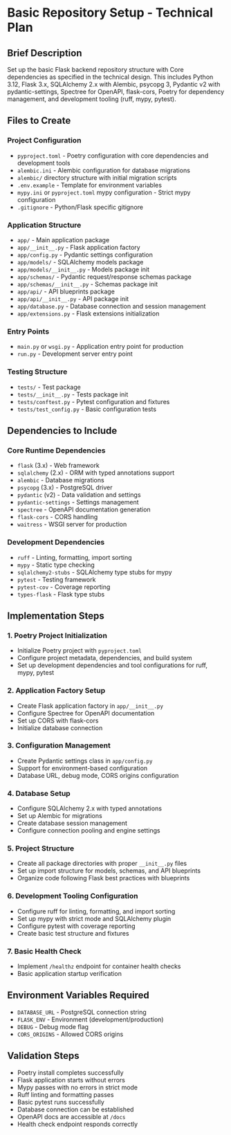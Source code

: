 # Basic Repository Setup - Technical Plan

## Brief Description

Set up the basic Flask backend repository structure with Core dependencies as specified in the technical design. This includes Python 3.12, Flask 3.x, SQLAlchemy 2.x with Alembic, psycopg 3, Pydantic v2 with pydantic-settings, Spectree for OpenAPI, flask-cors, Poetry for dependency management, and development tooling (ruff, mypy, pytest).

## Files to Create

### Project Configuration
- `pyproject.toml` - Poetry configuration with core dependencies and development tools
- `alembic.ini` - Alembic configuration for database migrations
- `alembic/` directory structure with initial migration scripts
- `.env.example` - Template for environment variables
- `mypy.ini` or `pyproject.toml` mypy configuration - Strict mypy configuration
- `.gitignore` - Python/Flask specific gitignore

### Application Structure
- `app/` - Main application package
- `app/__init__.py` - Flask application factory
- `app/config.py` - Pydantic settings configuration
- `app/models/` - SQLAlchemy models package
- `app/models/__init__.py` - Models package init
- `app/schemas/` - Pydantic request/response schemas package  
- `app/schemas/__init__.py` - Schemas package init
- `app/api/` - API blueprints package
- `app/api/__init__.py` - API package init
- `app/database.py` - Database connection and session management
- `app/extensions.py` - Flask extensions initialization

### Entry Points
- `main.py` or `wsgi.py` - Application entry point for production
- `run.py` - Development server entry point

### Testing Structure
- `tests/` - Test package
- `tests/__init__.py` - Tests package init
- `tests/conftest.py` - Pytest configuration and fixtures
- `tests/test_config.py` - Basic configuration tests

## Dependencies to Include

### Core Runtime Dependencies
- `flask` (3.x) - Web framework
- `sqlalchemy` (2.x) - ORM with typed annotations support
- `alembic` - Database migrations
- `psycopg` (3.x) - PostgreSQL driver  
- `pydantic` (v2) - Data validation and settings
- `pydantic-settings` - Settings management
- `spectree` - OpenAPI documentation generation
- `flask-cors` - CORS handling
- `waitress` - WSGI server for production

### Development Dependencies
- `ruff` - Linting, formatting, import sorting
- `mypy` - Static type checking
- `sqlalchemy2-stubs` - SQLAlchemy type stubs for mypy
- `pytest` - Testing framework
- `pytest-cov` - Coverage reporting
- `types-flask` - Flask type stubs

## Implementation Steps

### 1. Poetry Project Initialization
- Initialize Poetry project with `pyproject.toml`
- Configure project metadata, dependencies, and build system
- Set up development dependencies and tool configurations for ruff, mypy, pytest

### 2. Application Factory Setup
- Create Flask application factory in `app/__init__.py`
- Configure Spectree for OpenAPI documentation
- Set up CORS with flask-cors
- Initialize database connection

### 3. Configuration Management
- Create Pydantic settings class in `app/config.py`
- Support for environment-based configuration
- Database URL, debug mode, CORS origins configuration

### 4. Database Setup
- Configure SQLAlchemy 2.x with typed annotations
- Set up Alembic for migrations
- Create database session management
- Configure connection pooling and engine settings

### 5. Project Structure
- Create all package directories with proper `__init__.py` files
- Set up import structure for models, schemas, and API blueprints
- Organize code following Flask best practices with blueprints

### 6. Development Tooling Configuration
- Configure ruff for linting, formatting, and import sorting
- Set up mypy with strict mode and SQLAlchemy plugin
- Configure pytest with coverage reporting
- Create basic test structure and fixtures

### 7. Basic Health Check
- Implement `/healthz` endpoint for container health checks
- Basic application startup verification

## Environment Variables Required
- `DATABASE_URL` - PostgreSQL connection string
- `FLASK_ENV` - Environment (development/production)
- `DEBUG` - Debug mode flag
- `CORS_ORIGINS` - Allowed CORS origins

## Validation Steps
- Poetry install completes successfully
- Flask application starts without errors
- Mypy passes with no errors in strict mode
- Ruff linting and formatting passes
- Basic pytest runs successfully
- Database connection can be established
- OpenAPI docs are accessible at `/docs`
- Health check endpoint responds correctly